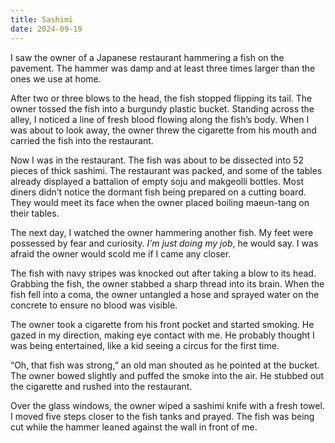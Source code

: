 ```yaml
---
title: Sashimi
date: 2024-09-19
---
```


I saw the owner of a Japanese restaurant hammering a fish on the pavement. The hammer was damp and at least three times larger than the ones we use at home.

After two or three blows to the head, the fish stopped flipping its tail. The owner tossed the fish into a burgundy plastic bucket. Standing across the alley, I noticed a line of fresh blood flowing along the fish’s body. When I was about to look away, the owner threw the cigarette from his mouth and carried the fish into the restaurant.

Now I was in the restaurant. The fish was about to be dissected into 52 pieces of thick sashimi. The restaurant was packed, and some of the tables already displayed a battalion of empty soju and makgeolli bottles. Most diners didn’t notice the dormant fish being prepared on a cutting board. They would meet its face when the owner placed boiling maeun-tang on their tables.

The next day, I watched the owner hammering another fish. My feet were possessed by fear and curiosity. *I’m just doing my job*, he would say. I was afraid the owner would scold me if I came any closer.  

The fish with navy stripes was knocked out after taking a blow to its head. Grabbing the fish, the owner stabbed a sharp thread into its brain. When the fish fell into a coma, the owner untangled a hose and sprayed water on the concrete to ensure no blood was visible. 

The owner took a cigarette from his front pocket and started smoking. He gazed in my direction, making eye contact with me. He probably thought I was being entertained, like a kid seeing a circus for the first time.

“Oh, that fish was strong,” an old man shouted as he pointed at the bucket. The owner bowed slightly and puffed the smoke into the air. He stubbed out the cigarette and rushed into the restaurant.

Over the glass windows, the owner wiped a sashimi knife with a fresh towel. I moved five steps closer to the fish tanks and prayed. The fish was being cut while the hammer leaned against the wall in front of me.